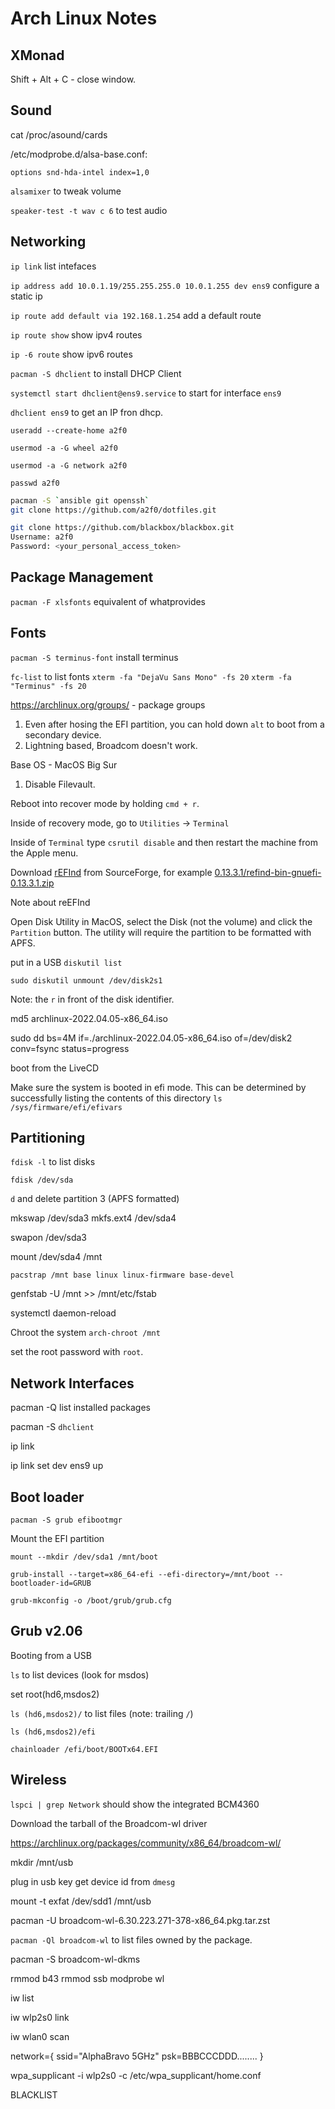 # Arch Linux Notes

## XMonad

Shift + Alt + C - close window.

## Sound

cat /proc/asound/cards

/etc/modprobe.d/alsa-base.conf:

```filecontents
options snd-hda-intel index=1,0
```

`alsamixer` to tweak volume

`speaker-test -t wav c 6` to test audio

## Networking

`ip link` list intefaces

`ip address add 10.0.1.19/255.255.255.0 10.0.1.255 dev ens9` configure a static ip

`ip route add default via 192.168.1.254` add a default route

`ip route show` show ipv4 routes

`ip -6 route` show ipv6 routes

`pacman -S dhclient` to install DHCP Client

`systemctl start dhclient@ens9.service` to start for interface `ens9`

`dhclient ens9` to get an IP fron dhcp.

`useradd --create-home a2f0`

`usermod -a -G wheel a2f0`

`usermod -a -G network a2f0`

`passwd a2f0`

```bash
pacman -S `ansible git openssh`
git clone https://github.com/a2f0/dotfiles.git
```

```bash
git clone https://github.com/blackbox/blackbox.git
Username: a2f0 
Password: <your_personal_access_token>
```

## Package Management

`pacman -F xlsfonts` equivalent of whatprovides

## Fonts

`pacman -S terminus-font` install terminus

`fc-list` to list fonts
`xterm -fa "DejaVu Sans Mono" -fs 20`
`xterm -fa "Terminus" -fs 20`

https://archlinux.org/groups/ - package groups

1. Even after hosing the EFI partition, you can hold down `alt` to boot from a secondary device.
2. Lightning based, Broadcom doesn't work.

Base OS - MacOS Big Sur

1. Disable Filevault.

Reboot into recover mode by holding `cmd + r`.

Inside of recovery mode, go to `Utilities` -> `Terminal`

Inside of `Terminal` type `csrutil disable` and then restart the machine from the Apple menu.

Download [rEFInd](https://sourceforge.net/projects/refind/) from SourceForge, for example [0.13.3.1/refind-bin-gnuefi-0.13.3.1.zip](https://sourceforge.net/projects/refind/files/0.13.3.1/refind-bin-gnuefi-0.13.3.1.zip/download)

Note about reEFInd

Open Disk Utility in MacOS, select the Disk (not the volume) and click the `Partition` button.  The utility will require the partition to be formatted with APFS.

put in a USB    `diskutil list`

`sudo diskutil unmount /dev/disk2s1`

Note: the `r` in front of the disk identifier.

md5 archlinux-2022.04.05-x86_64.iso

sudo dd bs=4M if=./archlinux-2022.04.05-x86_64.iso of=/dev/disk2 conv=fsync status=progress

boot from the LiveCD

Make sure the system is booted in efi mode. This can be determined by successfully listing the contents of this directory `ls /sys/firmware/efi/efivars`

## Partitioning

`fdisk -l` to list disks

`fdisk /dev/sda`

`d` and delete partition 3 (APFS formatted)

mkswap /dev/sda3
mkfs.ext4 /dev/sda4

swapon /dev/sda3

mount /dev/sda4 /mnt

`pacstrap /mnt base linux linux-firmware base-devel`

genfstab -U /mnt >> /mnt/etc/fstab

systemctl daemon-reload

Chroot the system `arch-chroot /mnt`

set the root password with `root`.

## Network Interfaces

pacman -Q list installed packages

pacman -S `dhclient`

ip link

ip link set dev ens9 up

## Boot loader

`pacman -S grub efibootmgr`

Mount the EFI partition

`mount --mkdir /dev/sda1 /mnt/boot`

`grub-install --target=x86_64-efi --efi-directory=/mnt/boot --bootloader-id=GRUB`

`grub-mkconfig -o /boot/grub/grub.cfg`

## Grub v2.06

Booting from a USB

`ls` to list devices (look for msdos)

set root(hd6,msdos2)

`ls (hd6,msdos2)/` to list files (note: trailing `/`)

`ls (hd6,msdos2)/efi`

`chainloader /efi/boot/BOOTx64.EFI`

## Wireless

`lspci | grep Network` should show the integrated BCM4360

Download the tarball of the Broadcom-wl driver

https://archlinux.org/packages/community/x86_64/broadcom-wl/

mkdir /mnt/usb

plug in usb key get device id from `dmesg`

mount -t exfat /dev/sdd1 /mnt/usb

pacman -U broadcom-wl-6.30.223.271-378-x86_64.pkg.tar.zst

`pacman -Ql broadcom-wl` to list files owned by the package.

pacman -S broadcom-wl-dkms

rmmod b43
rmmod ssb
modprobe wl


iw list

iw wlp2s0 link

iw wlan0 scan

network={
    ssid="AlphaBravo 5GHz"
    psk=BBBCCCDDD........
}

wpa_supplicant -i wlp2s0 -c /etc/wpa_supplicant/home.conf 

BLACKLIST
